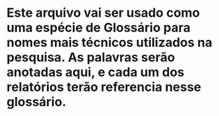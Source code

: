 # Este arquivo vai ser usado como uma espécie de Glossário para nomes mais técnicos utilizados na pesquisa. As palavras serão anotadas aqui, e cada um dos relatórios terão referencia nesse glossário.

